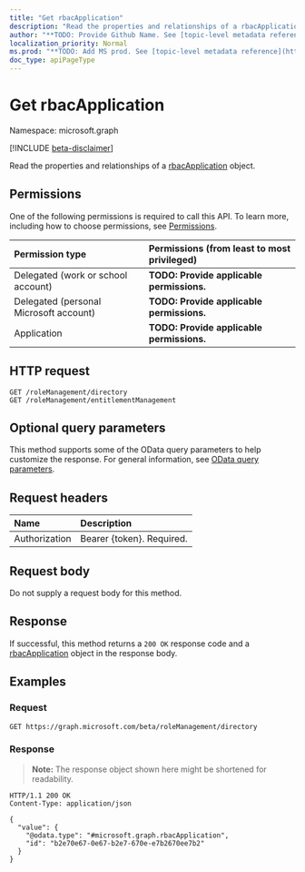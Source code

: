 ```yaml
---
title: "Get rbacApplication"
description: "Read the properties and relationships of a rbacApplication object."
author: "**TODO: Provide Github Name. See [topic-level metadata reference](https://msgo.azurewebsites.net/add/document/guidelines/metadata.html#topic-level-metadata)**"
localization_priority: Normal
ms.prod: "**TODO: Add MS prod. See [topic-level metadata reference](https://msgo.azurewebsites.net/add/document/guidelines/metadata.html#topic-level-metadata)**"
doc_type: apiPageType
---
```


# Get rbacApplication
Namespace: microsoft.graph

[!INCLUDE [beta-disclaimer](../../includes/beta-disclaimer.md)]

Read the properties and relationships of a [rbacApplication](../resources/rbacapplication.md) object.

## Permissions
One of the following permissions is required to call this API. To learn more, including how to choose permissions, see [Permissions](/graph/permissions-reference).

|Permission type|Permissions (from least to most privileged)|
|:---|:---|
|Delegated (work or school account)|**TODO: Provide applicable permissions.**|
|Delegated (personal Microsoft account)|**TODO: Provide applicable permissions.**|
|Application|**TODO: Provide applicable permissions.**|

## HTTP request

<!-- {
  "blockType": "ignored"
}
-->
``` http
GET /roleManagement/directory
GET /roleManagement/entitlementManagement
```

## Optional query parameters
This method supports some of the OData query parameters to help customize the response. For general information, see [OData query parameters](/graph/query-parameters).

## Request headers
|Name|Description|
|:---|:---|
|Authorization|Bearer {token}. Required.|

## Request body
Do not supply a request body for this method.

## Response

If successful, this method returns a `200 OK` response code and a [rbacApplication](../resources/rbacapplication.md) object in the response body.

## Examples

### Request
<!-- {
  "blockType": "request",
  "name": "get_rbacapplication"
}
-->
``` http
GET https://graph.microsoft.com/beta/roleManagement/directory
```


### Response
>**Note:** The response object shown here might be shortened for readability.
<!-- {
  "blockType": "response",
  "truncated": true,
  "@odata.type": "microsoft.graph.rbacApplication"
}
-->
``` http
HTTP/1.1 200 OK
Content-Type: application/json

{
  "value": {
    "@odata.type": "#microsoft.graph.rbacApplication",
    "id": "b2e70e67-0e67-b2e7-670e-e7b2670ee7b2"
  }
}
```

